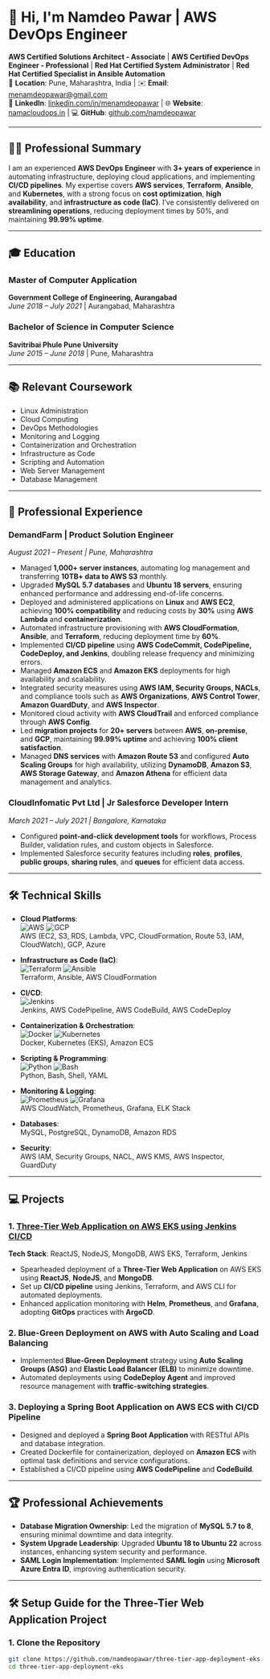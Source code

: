 # 👋 Hi, I'm **Namdeo Pawar** | AWS DevOps Engineer

**AWS Certified Solutions Architect - Associate** | **AWS Certified DevOps Engineer - Professional** | **Red Hat Certified System Administrator** | **Red Hat Certified Specialist in Ansible Automation**  
📍 **Location**: Pune, Maharashtra, India | ✉️ **Email**: [menamdeopawar@gmail.com](mailto:menamdeopawar@gmail.com)  
🔗 **LinkedIn**: [linkedin.com/in/menamdeopawar](https://linkedin.com/in/menamdeopawar) | 🌐 **Website**: [namacloudops.in](http://namacloudops.in) | 💻 **GitHub**: [github.com/namdeopawar](https://github.com/namdeopawar)

---

## 👨‍💻 Professional Summary

I am an experienced **AWS DevOps Engineer** with **3+ years of experience** in automating infrastructure, deploying cloud applications, and implementing **CI/CD pipelines**. My expertise covers **AWS services**, **Terraform**, **Ansible**, and **Kubernetes**, with a strong focus on **cost optimization**, **high availability**, and **infrastructure as code (IaC)**. I’ve consistently delivered on **streamlining operations**, reducing deployment times by 50%, and maintaining **99.99% uptime**.

---

## 🎓 Education

### Master of Computer Application  
**Government College of Engineering, Aurangabad**  
*June 2018 – July 2021* | Aurangabad, Maharashtra

### Bachelor of Science in Computer Science  
**Savitribai Phule Pune University**  
*June 2015 – June 2018* | Pune, Maharashtra

---

## 📚 Relevant Coursework

- Linux Administration
- Cloud Computing
- DevOps Methodologies
- Monitoring and Logging
- Containerization and Orchestration
- Infrastructure as Code
- Scripting and Automation
- Web Server Management
- Database Management

---

## 💼 Professional Experience

### DemandFarm | Product Solution Engineer  
*August 2021 – Present | Pune, Maharashtra*

- Managed **1,000+ server instances**, automating log management and transferring **10TB+ data to AWS S3** monthly.
- Upgraded **MySQL 5.7 databases** and **Ubuntu 18 servers**, ensuring enhanced performance and addressing end-of-life concerns.
- Deployed and administered applications on **Linux** and **AWS EC2**, achieving **100% compatibility** and reducing costs by **30%** using **AWS Lambda** and **containerization**.
- Automated infrastructure provisioning with **AWS CloudFormation**, **Ansible**, and **Terraform**, reducing deployment time by **60%**.
- Implemented **CI/CD pipeline** using **AWS CodeCommit, CodePipeline, CodeDeploy, and Jenkins**, doubling release frequency and minimizing errors.
- Managed **Amazon ECS** and **Amazon EKS** deployments for high availability and scalability.
- Integrated security measures using **AWS IAM, Security Groups, NACLs**, and compliance tools such as **AWS Organizations**, **AWS Control Tower**, **Amazon GuardDuty**, and **AWS Inspector**.
- Monitored cloud activity with **AWS CloudTrail** and enforced compliance through **AWS Config**.
- Led **migration projects** for **20+ servers** between **AWS**, **on-premise**, and **GCP**, maintaining **99.99% uptime** and achieving **100% client satisfaction**.
- Managed **DNS services** with **Amazon Route 53** and configured **Auto Scaling Groups** for high availability, utilizing **DynamoDB**, **Amazon S3**, **AWS Storage Gateway**, and **Amazon Athena** for efficient data management and analytics.

### CloudInfomatic Pvt Ltd | Jr Salesforce Developer Intern  
*March 2021 – July 2021 | Bangalore, Karnataka*

- Configured **point-and-click development tools** for workflows, Process Builder, validation rules, and custom objects in Salesforce.
- Implemented Salesforce security features including **roles**, **profiles**, **public groups**, **sharing rules**, and **queues** for efficient data access.

---

## 🛠 Technical Skills

- **Cloud Platforms**:  
  ![AWS](https://img.shields.io/badge/AWS-232F3E?style=for-the-badge&logo=amazon-aws) ![GCP](https://img.shields.io/badge/GCP-4285F4?style=for-the-badge&logo=google-cloud)  
  AWS (EC2, S3, RDS, Lambda, VPC, CloudFormation, Route 53, IAM, CloudWatch), GCP, Azure
  
- **Infrastructure as Code (IaC)**:  
  ![Terraform](https://img.shields.io/badge/Terraform-623CE4?style=for-the-badge&logo=terraform) ![Ansible](https://img.shields.io/badge/Ansible-EE0000?style=for-the-badge&logo=ansible)  
  Terraform, Ansible, AWS CloudFormation

- **CI/CD**:  
  ![Jenkins](https://img.shields.io/badge/Jenkins-D24939?style=for-the-badge&logo=jenkins)  
  Jenkins, AWS CodePipeline, AWS CodeBuild, AWS CodeDeploy

- **Containerization & Orchestration**:  
  ![Docker](https://img.shields.io/badge/Docker-2496ED?style=for-the-badge&logo=docker) ![Kubernetes](https://img.shields.io/badge/Kubernetes-326CE5?style=for-the-badge&logo=kubernetes)  
  Docker, Kubernetes (EKS), Amazon ECS

- **Scripting & Programming**:  
  ![Python](https://img.shields.io/badge/Python-3776AB?style=for-the-badge&logo=python) ![Bash](https://img.shields.io/badge/Shell_Scripting-4EAA25?style=for-the-badge&logo=gnu-bash)  
  Python, Bash, Shell, YAML

- **Monitoring & Logging**:  
  ![Prometheus](https://img.shields.io/badge/Prometheus-E6522C?style=for-the-badge&logo=prometheus) ![Grafana](https://img.shields.io/badge/Grafana-F46800?style=for-the-badge&logo=grafana)  
  AWS CloudWatch, Prometheus, Grafana, ELK Stack

- **Databases**:  
  MySQL, PostgreSQL, DynamoDB, Amazon RDS

- **Security**:  
  AWS IAM, Security Groups, NACL, AWS KMS, AWS Inspector, GuardDuty

---

## 💻 Projects

### 1. **[Three-Tier Web Application on AWS EKS using Jenkins CI/CD](https://github.com/namdeopawar/three-tier-app-deployment-eks)**  
**Tech Stack**: ReactJS, NodeJS, MongoDB, AWS EKS, Terraform, Jenkins  

- Spearheaded deployment of a **Three-Tier Web Application** on AWS EKS using **ReactJS**, **NodeJS**, and **MongoDB**.
- Set up **CI/CD pipeline** using Jenkins, Terraform, and AWS CLI for automated deployments.
- Enhanced application monitoring with **Helm**, **Prometheus**, and **Grafana**, adopting **GitOps** practices with **ArgoCD**.

### 2. **Blue-Green Deployment on AWS with Auto Scaling and Load Balancing**  
- Implemented **Blue-Green Deployment** strategy using **Auto Scaling Groups (ASG)** and **Elastic Load Balancer (ELB)** to minimize downtime.
- Automated deployments using **CodeDeploy Agent** and improved resource management with **traffic-switching strategies**.

### 3. **Deploying a Spring Boot Application on AWS ECS with CI/CD Pipeline**  
- Designed and deployed a **Spring Boot Application** with RESTful APIs and database integration.
- Created Dockerfile for containerization, deployed on **Amazon ECS** with optimal task definitions and service configurations.
- Established a CI/CD pipeline using **AWS CodePipeline** and **CodeBuild**.

---

## 🏆 Professional Achievements

- **Database Migration Ownership**: Led the migration of **MySQL 5.7 to 8**, ensuring minimal downtime and data integrity.
- **System Upgrade Leadership**: Upgraded **Ubuntu 18 to Ubuntu 22** across instances, enhancing system security and performance.
- **SAML Login Implementation**: Implemented **SAML login** using **Microsoft Azure Entra ID**, improving authentication security.

---

## 🛠 Setup Guide for the Three-Tier Web Application Project

### 1. Clone the Repository
```bash
git clone https://github.com/namdeopawar/three-tier-app-deployment-eks.git
cd three-tier-app-deployment-eks
